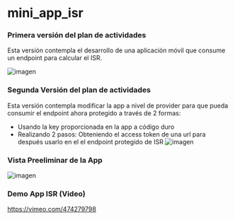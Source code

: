 # mini_app_isr

### Primera versión del plan de actividades
Esta versión contempla el desarrollo de una aplicación móvil que consume un endpoint para calcular el ISR.

![imagen](https://user-images.githubusercontent.com/58009248/97793924-74a78480-1bb8-11eb-9c3d-4ef5dec87acc.png)

### Segunda Versión del plan de actividades
Esta versión contempla modificar la app a nivel de provider para que pueda consumir el endpoint ahora protegido a través de 2 formas:
- Usando la key proporcionada en la app a código duro
- Realizando 2 pasos: Obteniendo el access token de una url para después usarlo en el el endpoint protegido de ISR
![imagen](https://user-images.githubusercontent.com/58009248/97793957-dd8efc80-1bb8-11eb-8d29-a9b3094661dd.png)

### Vista Preeliminar de la App
![imagen](https://user-images.githubusercontent.com/58009248/97794114-3cee0c00-1bbb-11eb-9d02-e52e65fb3135.png)

### Demo App ISR (Video)
https://vimeo.com/474279798
